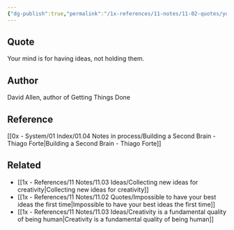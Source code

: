 ```yaml
---
{"dg-publish":true,"permalink":"/1x-references/11-notes/11-02-quotes/your-mind-is-for-having-ideas-not-holding-them-david-allen/","title":"Your mind is for having ideas, not holding them - David Allen","dgShowBacklinks":false}
---
```



## Quote
Your mind is for having ideas, not holding them.

## Author
David Allen, author of Getting Things Done

## Reference
[[0x - System/01 Index/01.04 Notes in process/Building a Second Brain - Thiago Forte\|Building a Second Brain - Thiago Forte]]

## Related
- [[1x - References/11 Notes/11.03 Ideas/Collecting new ideas for creativity\|Collecting new ideas for creativity]]
- [[1x - References/11 Notes/11.02 Quotes/Impossible to have your best ideas the first time\|Impossible to have your best ideas the first time]]
- [[1x - References/11 Notes/11.03 Ideas/Creativity is a fundamental quality of being human\|Creativity is a fundamental quality of being human]]
